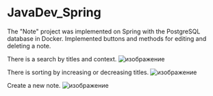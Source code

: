 # JavaDev_Spring
The "Note" project was implemented on Spring with the PostgreSQL database in Docker.
Implemented buttons and methods for editing and deleting a note.

There is a search by titles and context. 
![изображение](https://github.com/Ne4upara/JavaDev_Spring/assets/127094971/0ef816ed-2729-472b-b1e5-cb69b0c285c2)

There is sorting by increasing or decreasing titles. 
![изображение](https://github.com/Ne4upara/JavaDev_Spring/assets/127094971/6b840f77-7874-4d07-84fb-393870bea1bc)

Create a new note.
![изображение](https://github.com/Ne4upara/JavaDev_Spring/assets/127094971/83e106b0-09cf-4d5b-96ac-e49b45009d19)
